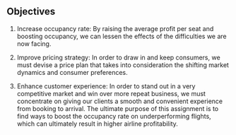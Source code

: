 ## Objectives
1.	Increase occupancy rate: By raising the average profit per seat and boosting occupancy, we can lessen the effects of the difficulties we are now facing.

2.	Improve pricing strategy: In order to draw in and keep consumers, we must devise a price plan that takes into consideration the shifting market dynamics and consumer preferences.

3.	Enhance customer experience: In order to stand out in a very competitive market and win over more repeat business, we must concentrate on giving our clients a smooth and convenient experience from booking to arrival.
The ultimate purpose of this assignment is to find ways to boost the occupancy rate on underperforming flights, which can ultimately result in higher airline profitability.

